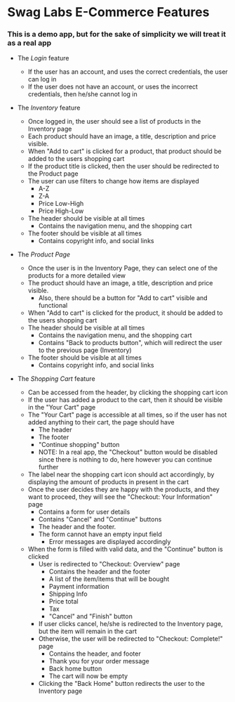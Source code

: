 # Swag Labs E-Commerce Features

### This is a demo app, but for the sake of simplicity we will treat it as a real app

* The _Login_ feature
  * If the user has an account, and uses the correct credentials, the user can log in
  * If the user does not have an account, or uses the incorrect credentials, then he/she cannot log in

* The _Inventory_ feature
  * Once logged in, the user should see a list of products in the Inventory page
  * Each product should have an image, a title, description and price visible.
  * When "Add to cart" is clicked for a product, that product should be added to the users shopping cart
  * If the product title is clicked, then the user should be redirected to the Product page
  * The user can use filters to change how items are displayed
    * A-Z
    * Z-A
    * Price Low-High
    * Price High-Low
  * The header should be visible at all times
    * Contains the navigation menu, and the shopping cart
  * The footer should be visible at all times
    * Contains copyright info, and social links
 
* The _Product Page_
  * Once the user is in the Inventory Page, they can select one of the products for a more detailed view
  * The product should have an image, a title, description and price visible.
    * Also, there should be a button for "Add to cart" visible and functional
  * When "Add to cart" is clicked for the product, it should be added to the users shopping cart
  * The header should be visible at all times
    * Contains the navigation menu, and the shopping cart
    * Contains "Back to products button", which will redirect the user to the previous page (Inventory)
  * The footer should be visible at all times
      * Contains copyright info, and social links

* The _Shopping Cart_ feature
  * Can be accessed from the header, by clicking the shopping cart icon
  * If the user has added a product to the cart, then it should be visible in the "Your Cart" page
  * The "Your Cart" page is accessible at all times, so if the user has not added anything to their cart, the page should have
    * The header
    * The footer
    * "Continue shopping" button
    * NOTE: In a real app, the "Checkout" button would be disabled since there is nothing to do, here however you can continue further
  * The label near the shopping cart icon should act accordingly, by displaying the amount of products in present in the cart
  * Once the user decides they are happy with the products, and they want to proceed, they will see the "Checkout: Your Information" page
    * Contains a form for user details
    * Contains "Cancel" and "Continue" buttons
    * The header and the footer.
    * The form cannot have an empty input field
      * Error messages are displayed accordingly
  * When the form is filled with valid data, and the "Continue" button is clicked
    * User is redirected to "Checkout: Overview" page
      * Contains the header and the footer
      * A list of the item/items that will be bought
      * Payment information
      * Shipping Info
      * Price total
      * Tax
      * "Cancel" and "Finish" button
    * If user clicks cancel, he/she is redirected to the Inventory page, but the item will remain in the cart
    * Otherwise, the user will be redirected to "Checkout: Complete!" page
      * Contains the header, and footer
      * Thank you for your order message
      * Back home button
      * The cart will now be empty
    * Clicking the "Back Home" button redirects the user to the Inventory page
